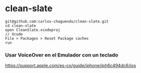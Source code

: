 # clean-slate

```
git@github.com:carlos-chaguendo/clean-slate.git
cd clean-slate
open CleanSlate.xcodeproj
// Xcode
File > Packages > Reset Package caches
run
```

### Usar VoiceOver en el Emulador con un teclado

https://support.apple.com/es-co/guide/iphone/iph6c494dc6/ios
